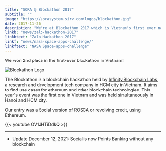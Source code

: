```yaml
---
title: "SORA @ Blockathon 2017"
subtitle: ""
image: "https://sorasystem.sirv.com/logos/blockathon.jpg"
date: 2017-11-26
description: "We're at Blockathon 2017 which is Vietnam's first ever nationwide blockchain hackathon"
linkb: "news/zalo-hackathon-2017"
linkbtext: "Zalo Hackathon 2017"
linkf: "news/nasa-space-apps-challenge/"
linkftext: "NASA Space-apps-challenge"
---
```


We won 2nd place in the first-ever blockathon in Vietnam! 

![Blockathon Logo](https://sorasystem.sirv.com/logos/blockathon.jpg)

The Blockathon is a blockchain hackathon held by [Infinity Blockchain Labs](http://blockchainlabs.asia), a research and development tech company in HCM city in Vietnam. It aims to find use cases for ethereum and other blockchain technologies. This year's event was the first one in Vietnam and was held simultaneously in Hanoi and HCM city. 

Our entry was a Social version of ROSCA or revolving credit, using Ethereum. 

{{< youtube OV1JHTiDdkQ >}}

---
- Update December 12, 2021: Social is now Points Banking without any blockchain
